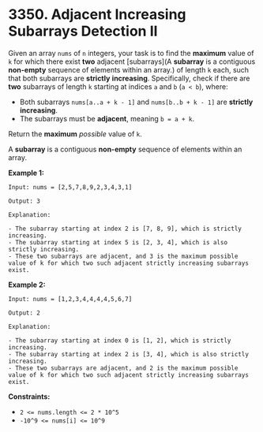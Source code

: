 # 3350. Adjacent Increasing Subarrays Detection II

Given an array `nums` of `n` integers, your task is to find the **maximum** value of `k` for which there exist **two** adjacent [subarrays](A **subarray** is a contiguous **non-empty** sequence of elements within an array.) of length `k` each, such that both subarrays are **strictly** **increasing**. Specifically, check if there are **two** subarrays of length `k` starting at indices `a` and `b` (`a < b`), where:

- Both subarrays `nums[a..a + k - 1]` and `nums[b..b + k - 1]` are **strictly increasing**.
- The subarrays must be **adjacent**, meaning `b = a + k`.

Return the **maximum** *possible* value of `k`.

A **subarray** is a contiguous **non-empty** sequence of elements within an array.

**Example 1:**

```()
Input: nums = [2,5,7,8,9,2,3,4,3,1]

Output: 3

Explanation:

- The subarray starting at index 2 is [7, 8, 9], which is strictly increasing.
- The subarray starting at index 5 is [2, 3, 4], which is also strictly increasing.
- These two subarrays are adjacent, and 3 is the maximum possible value of k for which two such adjacent strictly increasing subarrays exist.
```

**Example 2:**

```()
Input: nums = [1,2,3,4,4,4,4,5,6,7]

Output: 2

Explanation:

- The subarray starting at index 0 is [1, 2], which is strictly increasing.
- The subarray starting at index 2 is [3, 4], which is also strictly increasing.
- These two subarrays are adjacent, and 2 is the maximum possible value of k for which two such adjacent strictly increasing subarrays exist.
```

**Constraints:**

- `2 <= nums.length <= 2 * 10^5`
- `-10^9 <= nums[i] <= 10^9`
